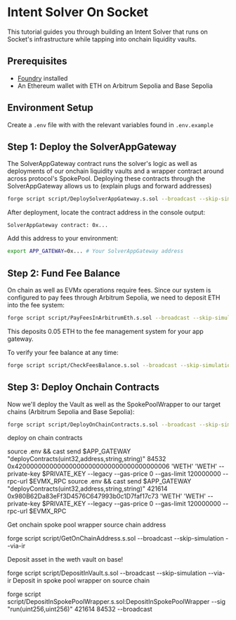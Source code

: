 # Intent Solver On Socket

This tutorial guides you through building an Intent Solver that runs on Socket's infrastructure while tapping into onchain liquidity vaults.

## Prerequisites

- [Foundry](https://book.getfoundry.sh/getting-started/installation) installed
- An Ethereum wallet with ETH on Arbitrum Sepolia and Base Sepolia

## Environment Setup

Create a `.env` file with with the relevant variables found in `.env.example`

## Step 1: Deploy the SolverAppGateway

The SolverAppGateway contract runs the solver's logic as well as deployments of our onchain liquidity vaults and a wrapper contract around across protocol's SpokePool. Deploying these contracts through the SolverAppGateway allows us to (explain plugs and forward addresses)

```bash
forge script script/DeploySolverAppGateway.s.sol --broadcast --skip-simulation --legacy --with-gas-price 0 --via-ir --evm-version paris
```

After deployment, locate the contract address in the console output:

```
SolverAppGateway contract: 0x...
```

Add this address to your environment:

```bash
export APP_GATEWAY=0x... # Your SolverAppGateway address
```

## Step 2: Fund Fee Balance

On chain as well as EVMx operations require fees. Since our system is configured to pay fees through Arbitrum Sepolia, we need to deposit ETH into the fee system:

```bash
forge script script/PayFeesInArbitrumEth.s.sol --broadcast --skip-simulation --via-ir
```

This deposits 0.05 ETH to the fee management system for your app gateway.

To verify your fee balance at any time:

```bash
forge script script/CheckFeesBalance.s.sol --broadcast --skip-simulation --via-ir
```

## Step 3: Deploy Onchain Contracts

Now we'll deploy the Vault as well as the SpokePoolWrapper to our target chains (Arbitrum Sepolia and Base Sepolia):

```bash
forge script script/DeployOnChainContracts.s.sol --broadcast --skip-simulation --legacy --with-gas-price 0 --via-ir
```



deploy on chain contracts

source .env && cast send $APP_GATEWAY "deployContracts(uint32,address,string,string)" 84532 0x4200000000000000000000000000000000000006 'WETH' 'WETH' --private-key $PRIVATE_KEY --legacy --gas-price 0 --gas-limit 120000000 --rpc-url $EVMX_RPC
source .env && cast send $APP_GATEWAY "deployContracts(uint32,address,string,string)" 421614 0x980B62Da83eFf3D4576C647993b0c1D7faf17c73 'WETH' 'WETH' --private-key $PRIVATE_KEY --legacy --gas-price 0 --gas-limit 120000000 --rpc-url $EVMX_RPC

Get onchain spoke pool wrapper source chain address

forge script script/GetOnChainAddress.s.sol --broadcast --skip-simulation --via-ir

Deposit asset in the weth vault on base!

forge script script/DepositInVault.s.sol --broadcast --skip-simulation --via-ir
Deposit in spoke pool wrapper on source chain

 forge script script/DepositInSpokePoolWrapper.s.sol:DepositInSpokePoolWrapper --sig "run(uint256,uint256)" 421614 84532 --broadcast


